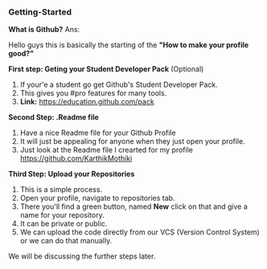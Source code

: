 ### Getting-Started

**What is Github?**
Ans: 

Hello guys this is basically the starting of the **"How to make your profile good?"**

**First step: Geting your Student Developer Pack** (Optional)
1. If your'e a student go get Github's Student Developer Pack.
2. This gives you #pro features for many tools.
3. **Link:** https://education.github.com/pack

**Second Step: .Readme file**
1. Have a nice Readme file for your Github Profile
2. It will just be appealing for anyone when they just open your profile.
3. Just look at the Readme file I crearted for my profile https://github.com/KarthikMothiki

**Third Step: Upload your Repositories**
1. This is a simple process.
2. Open your profile, navigate to repositories tab.
3. There you'll find a green button, named **New** click on that and give a name for your repository.
4. It can be private or public. 
5. We can upload the code directly from our VCS (Version Control System) or we can do that manually.

We will be discussing the further steps later.
